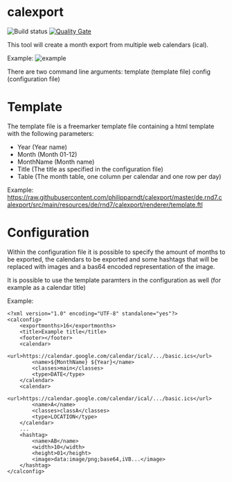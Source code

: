 # calexport

![Build status](https://travis-ci.org/philipparndt/calexport.svg?branch=master) [![Quality Gate](https://sonarcloud.io/api/badges/gate?key=de.rnd7.calexport:de.rnd7.calexport)](https://sonarcloud.io/dashboard/index/de.rnd7.calexport:de.rnd7.calexport)

This tool will create a month export from multiple web calendars (ical). 

Example:
![example](https://github.com/philipparndt/calexport/blob/master/example.png)

There are two command line arguments:
template (template file)
config (configuration file)

# Template
The template file is a freemarker template file containing a html template with the following parameters:
- Year (Year name)
- Month (Month 01-12)
- MonthName (Month name)
- Title (The title as specified in the configuration file)
- Table (The month table, one column per calendar and one row per day)

Example:
https://raw.githubusercontent.com/philipparndt/calexport/master/de.rnd7.calexport/src/main/resources/de/rnd7/calexport/renderer/template.ftl

# Configuration
Within the configuration file it is possible to specify the amount of months to be exported, the calendars to be exported and some hashtags that will be replaced with images and a bas64 encoded representation of the image.

It is possible to use the template paramters in the configuration as well (for example as a calendar title)

Example:
```
<?xml version="1.0" encoding="UTF-8" standalone="yes"?>
<calconfig>
	<exportmonths>16</exportmonths>
	<title>Example title</title>
	<footer></footer>
	<calendar>
		<url>https://calendar.google.com/calendar/ical/.../basic.ics</url>
		<name>${MonthName} ${Year}</name>
		<classes>main</classes>
		<type>DATE</type>
	</calendar>
	<calendar>
		<url>https://calendar.google.com/calendar/ical/.../basic.ics</url>
		<name>A</name>
		<classes>classA</classes>
		<type>LOCATION</type>
	</calendar>	
	...
	<hashtag>
		<name>AB</name>
		<width>10</width>
		<height>01</height>
		<image>data:image/png;base64,iVB...</image>
	</hashtag>
</calconfig>
```
